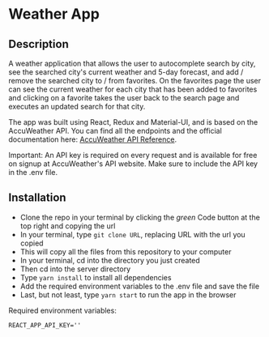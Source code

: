 # Weather App

## Description

A weather application that allows the user to autocomplete search by city, see the searched city's current weather and 5-day forecast, and add / remove the searched city to / from favorites. On the favorites page the user can see the current weather for each city that has been added to favorites and clicking on a favorite takes the user back to the search page and executes an updated search for that city. 

The app was built using React, Redux and Material-UI, and is based on the AccuWeather API. You can find all the endpoints and the official documentation here: [AccuWeather API Reference](https://developer.accuweather.com/apis).

Important: An API key is required on every request and is available for free on signup at AccuWeather's API website. Make sure to include the API key in the .env file.

## Installation
- Clone the repo in your terminal by clicking the _green_ Code button at the top right and copying the url
- In your terminal, type ```git clone URL```, replacing URL with the url you copied
- This will copy all the files from this repository to your computer
- In your terminal, cd into the directory you just created
- Then cd into the server directory
- Type ```yarn install``` to install all dependencies
- Add the required environment variables to the .env file and save the file
- Last, but not least, type ```yarn start``` to run the app in the browser

Required environment variables:

```
REACT_APP_API_KEY=''
```
